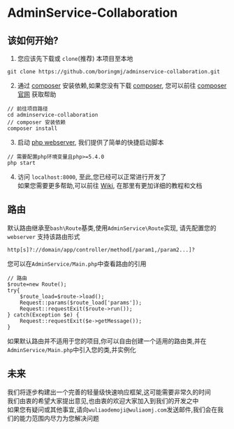 # AdminService-Collaboration
## 该如何开始?
1. 您应该先下载或 `clone`(推荐) 本项目至本地
```
git clone https://github.com/boringmj/adminservice-collaboration.git
```
2. 通过 [composer](https://www.phpcomposer.com/) 安装依赖,如果您没有下载 [composer](https://www.phpcomposer.com/), 您可以前往 [composer 官网](https://www.phpcomposer.com/) 获取帮助
```
// 前往项目路径
cd adminservice-collaboration
// composer 安装依赖
composer install
```
3. 启动 [php webserver](https://www.php.net/manual/zh/features.commandline.webserver.php), 我们提供了简单的快捷启动脚本
```
// 需要配置php环境变量且php>=5.4.0
php start
```
4. 访问 `localhost:8000`, 至此,您已经可以正常进行开发了\
如果您需要更多帮助,可以前往 [Wiki](https://github.com/boringmj/adminservice-collaboration/wiki/准备), 在那里有更加详细的教程和文档

## 路由
默认路由继承至`bash\Route`基类,使用`AdminService\Route`实现, 请先配置您的 `webserver` 支持该路由形式
```
http[s]?://domain/app/controller/method[/param1,/param2...]?
```
您可以在`AdminService/Main.php`中查看路由的引用
```
// 路由
$route=new Route();
try{
    $route_load=$route->load();
    Request::params($route_load['params']);
    Request::requestExit($route->run());
} catch(Exception $e) {
    Request::requestExit($e->getMessage());
}
```
如果默认路由并不适用于您的项目,你可以自由创建一个适用的路由类,并在`AdminService/Main.php`中引入您的类,并实例化
## 未来
我们将逐步构建出一个完善的轻量级快速响应框架,这可能需要非常久的时间\
我们由衷的希望大家提出意见,也由衷的欢迎大家加入到我们的开发之中\
如果您有疑问或其他事宜,请向`wuliaodemoji@wuliaomj.com`发送邮件,我们会在我们的能力范围内尽力为您解决问题
